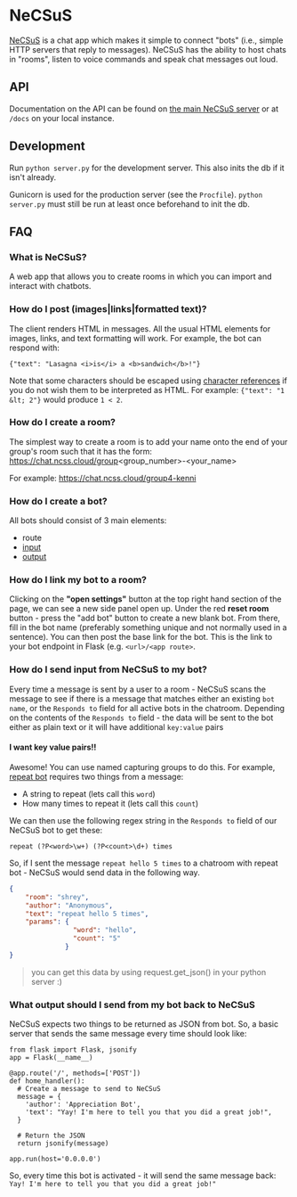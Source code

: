 # NeCSuS

[NeCSuS](https://chat.ncss.cloud) is a chat app which makes it simple to connect "bots" (i.e., simple HTTP servers that reply to messages).
NeCSuS has the ability to host chats in "rooms", listen to voice commands and speak chat messages out loud.


## API

Documentation on the API can be found on [the main NeCSuS server](https://chat.ncss.cloud/docs) or at `/docs` on your local instance.

## Development

Run `python server.py` for the development server. This also inits the db if it
isn't already.

Gunicorn is used for the production server (see the `Procfile`). `python
server.py` must still be run at least once beforehand to init the db.


## FAQ

### What is NeCSuS?
A web app that allows you to create rooms in which you can import and interact with chatbots.

### How do I post (images|links|formatted text)?

The client renders HTML in messages. All the usual HTML elements for images,
links, and text formatting will work. For example, the bot can respond with:

```
{"text": "Lasagna <i>is</i> a <b>sandwich</b>!"}
```

Note that some characters should be escaped using [character
references](https://en.wikipedia.org/wiki/Character_encodings_in_HTML#HTML_character_references)
if you do not wish them to be interpreted as HTML. For example: `{"text": "1 &lt; 2"}` would produce `1 < 2`.

### How do I create a room?
The simplest way to create a room is to add your name onto the end of your group's room such that it has the form:
https://chat.ncss.cloud/group<group_number>-<your_name>

For example: https://chat.ncss.cloud/group4-kenni

### How do I create a bot? 
All bots should consist of 3 main elements:
  * route
  * [input](#how-do-i-send-input-from-necsus-to-my-bot)
  * [output](#what-output-should-i-send-from-my-bot-back-to-necsus)

### How do I link my bot to a room? 

Clicking on the **"open settings"** button at the top right hand section of the page, we can see a new side panel open up.
Under the red **reset room** button - press the "add bot" button to create a new blank bot. 
From there, fill in the bot name (preferably something unique and not normally used in a sentence).
You can then post the base link for the bot. This is the link to your bot endpoint in Flask (e.g. `<url>/<app route>`.

### How do I send input from NeCSuS to my bot?

Every time a message is sent by a user to a room - NeCSuS scans the message to see if there is a message that matches either an existing `bot name`, or the `Responds to` field for all active bots in the chatroom. 
Depending on the contents of the `Responds to` field - the data will be sent to the bot either as plain text or it will have additional `key:value` pairs

#### I want key value pairs!!
Awesome! You can use named capturing groups to do this. For example, [repeat bot](https://repl.it/@kennib/repeat-bot) requires two things from a message:
  * A string to repeat (lets call this `word`)
  * How many times to repeat it (lets call this `count`)

We can then use the following regex string in the `Responds to` field of our NeCSuS bot to get these: 

`repeat (?P<word>\w+) (?P<count>\d+) times`

So, if I sent the message `repeat hello 5 times` to a chatroom with repeat bot - NeCSuS would send data in the following way.
```JSON
{
    "room": "shrey", 
    "author": "Anonymous", 
    "text": "repeat hello 5 times", 
    "params": {
                "word": "hello", 
                "count": "5"
              }
}
```

>you can get this data by using request.get_json() in your python server :) 

### What output should I send from my bot back to NeCSuS

NeCSuS expects two things to be returned as JSON from bot. 
So, a basic server that sends the same message every time should look like:

```py3
from flask import Flask, jsonify
app = Flask(__name__)

@app.route('/', methods=['POST'])
def home_handler():
  # Create a message to send to NeCSuS
  message = {
    'author': 'Appreciation Bot',
    'text': "Yay! I'm here to tell you that you did a great job!",
  }

  # Return the JSON
  return jsonify(message)

app.run(host='0.0.0.0')
```

So, every time this bot is activated - it will send the same message back: `Yay! I'm here to tell you that you did a great job!"`
